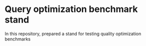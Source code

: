 # Query optimization benchmark stand
In this repository, prepared a stand for testing quality optimization benchmarks
